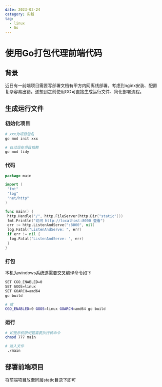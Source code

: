 ```yaml
---
date: 2023-02-24
category: 实践
tag:
  - linux
  - Go
---
```


# 使用Go打包代理前端代码

## 背景

近日有一前端项目需要写部署文档有甲方内网离线部署。考虑到nginx安装、配置复杂容易出错。遂想到之前使用GO可直接生成运行文件、简化部署流程。

## 生成运行文件

### 初始化项目

```sh
# xxx为项目包名
go mod init xxx

# 自动现在项目依赖
go mod tidy
```

### 代码

```go
package main

import (
 "fmt"
 "log"
 "net/http"
)

func main() {
 http.Handle("/", http.FileServer(http.Dir("static")))
 fmt.Println("访问 http://localhost:8000 查看")
 err := http.ListenAndServe(":8000", nil)
 log.Fatal("ListenAndServe: ", err)
 if err != nil {
  log.Fatal("ListenAndServe: ", err)
 }
}
```

### 打包

本机为windows系统遂需要交叉编译命令如下

```sh
SET CGO_ENABLED=0
SET GOOS=linux
SET GOARCH=amd64
go build

# 或
CGO_ENABLED=0 GOOS=linux GOARCH=amd64 go build
```

### 运行

```sh
# 如提示权限问题需要执行该命令
chmod 777 main

# 进入文件
 ./main
```

## 部署前端项目

将前端项目放至同层static目录下即可
